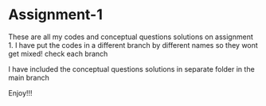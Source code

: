 # Assignment-1


These are all my codes and conceptual questions solutions on assignment 1.
I have put the codes in a different branch by different names so they wont get mixed! check each branch

I have included the conceptual questions solutions in separate folder in the main branch



Enjoy!!!
